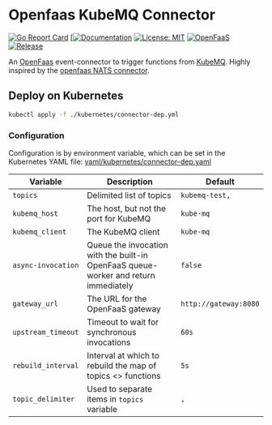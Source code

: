# Openfaas KubeMQ Connector
[![Go Report Card](https://goreportcard.com/badge/github.com/ZengineChris/of-kubemq-connector)](https://goreportcard.com/report/github.com/ZengineChris/of-kubemq-connector)
[[![Documentation](https://godoc.org/github.com/github.com/zengineDev/of-kubemq-connector?status.svg)](https://pkg.go.dev/github.com/zengineDev/of-kubemq-connector)
[![License: MIT](https://img.shields.io/badge/License-MIT-yellow.svg)](https://opensource.org/licenses/MIT)
[![OpenFaaS](https://img.shields.io/badge/openfaas-serverless-blue.svg)](https://www.openfaas.com)
[![Release](https://img.shields.io/github/v/release/zengineDev/of-kubemq-connector?style=plastic)](https://github.com/zengineDev/of-kubemq-connector/releases)

An [OpenFaas](https://www.openfaas.com/) event-connector to trigger functions from [KubeMQ](https://kubemq.io/).
Highly inspired by the [openfaas NATS connector](https://github.com/openfaas-incubator/nats-connector).


## Deploy on Kubernetes
```bash
kubectl apply -f ./kubernetes/connector-dep.yml
```


### Configuration

Configuration is by environment variable, which can be set in the Kubernetes YAML file: [yaml/kubernetes/connector-dep.yaml](./yaml/kubernetes/connector-dep.yaml)

| Variable             | Description                   |  Default                                        |
| -------------------- | ------------------------------|--------------------------------------------------|
| `topics`             | Delimited list of topics    |  `kubemq-test,`                                   |
| `kubemq_host`        | The host, but not the port for KubeMQ | `kube-mq` |
| `kubemq_client`      | The KubeMQ client  | `kube-mq` |
| `async-invocation`   | Queue the invocation with the built-in OpenFaaS queue-worker and return immediately    |  `false` |
| `gateway_url`        | The URL for the OpenFaaS gateway | `http://gateway:8080` |
| `upstream_timeout`   | Timeout to wait for synchronous invocations | `60s` |
| `rebuild_interval`   | Interval at which to rebuild the map of topics <> functions | `5s`  |
| `topic_delimiter`    | Used to separate items in `topics` variable | `,` |
